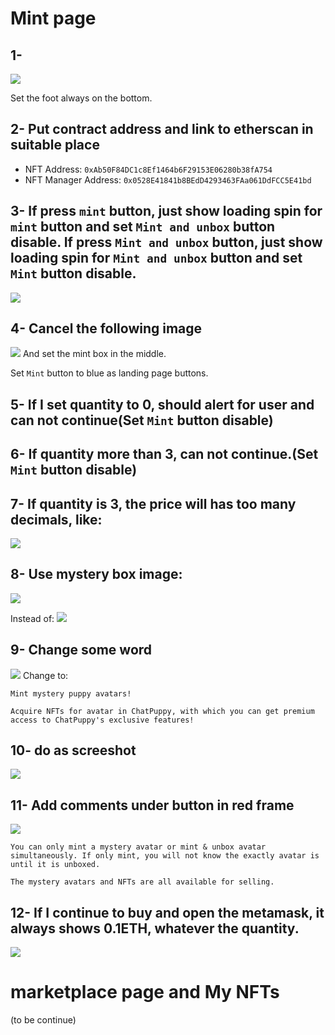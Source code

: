 # Mint page
## 1- 
![](https://tva1.sinaimg.cn/large/e6c9d24egy1gzm5ttjiqbj22ri0m6jso.jpg)

Set the foot always on the bottom.

## 2- Put contract address and link to etherscan in suitable place
* NFT Address: `0xAb50F84DC1c8Ef1464b6F29153E06280b38fA754`
* NFT Manager Address: `0x0528E41841b8BEdD4293463FAa061DdFCC5E41bd`

## 3- If press `mint` button, just show loading spin for `mint` button and set `Mint and unbox` button disable. If press `Mint and unbox` button, just show loading spin for `Mint and unbox` button and set `Mint` button disable.
![](https://tva1.sinaimg.cn/large/e6c9d24egy1gzm5q7v02ij20no08kq34.jpg)

## 4- Cancel the following image
![](https://tva1.sinaimg.cn/large/e6c9d24egy1gzm5sum4gfj20z80lqgng.jpg)
And set the mint box in the middle.

Set `Mint` button to blue as landing page buttons.

## 5- If I set quantity to 0, should alert for user and can not continue(Set `Mint` button disable)

## 6- If quantity more than 3, can not continue.(Set `Mint` button disable)

## 7- If quantity is 3, the price will has too many decimals, like:
![](https://tva1.sinaimg.cn/large/e6c9d24egy1gzm5yycj4oj20mo0a6t9c.jpg)

## 8- Use mystery box image:
![](https://tva1.sinaimg.cn/large/e6c9d24egy1gzm68ye5r9j20go0godh1.jpg)

Instead of:
![](https://tva1.sinaimg.cn/large/e6c9d24egy1gzm69xx6igj20mu0f8mzh.jpg)

## 9- Change some word
![](https://tva1.sinaimg.cn/large/e6c9d24egy1gzm6an6ezwj20p006qq3j.jpg)
Change to:
```
Mint mystery puppy avatars!

Acquire NFTs for avatar in ChatPuppy, with which you can get premium access to ChatPuppy's exclusive features!
```

## 10- do as screeshot
![](https://tva1.sinaimg.cn/large/e6c9d24egy1gzm6denze4j20r804y749.jpg)

## 11- Add comments under button in red frame
![](https://tva1.sinaimg.cn/large/e6c9d24egy1gzm6elxyrbj20oc09yq3c.jpg)
```
You can only mint a mystery avatar or mint & unbox avatar simultaneously. If only mint, you will not know the exactly avatar is until it is unboxed. 

The mystery avatars and NFTs are all available for selling.
```

## 12- If I continue to buy and open the metamask, it always shows 0.1ETH, whatever the quantity.
![](https://tva1.sinaimg.cn/large/e6c9d24egy1gzm6ohol4mj20nu0mujsm.jpg)

# marketplace page and My NFTs
(to be continue)

